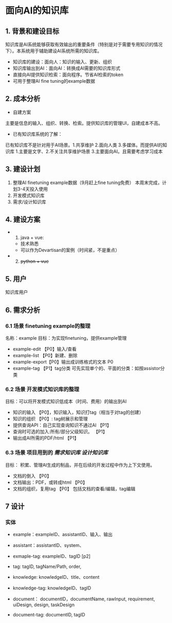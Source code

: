 # 面向AI的知识库

## 1. 背景和建设目标

知识库是AI系统能够获取有效输出的重要条件（特别是对于需要专用知识的情况下）。本系统用于辅助建设AI系统所需的知识库。

- 知识库的建设：面向人：知识的输入、更新、组织
- 知识库输出到AI：面向AI：转换成AI需要的知识库形式
- 直接向AI提供知识检索：面向程序。节省AI检索的token
- 可用于整理AI fine tuning的example数据

## 2. 成本分析

- 自建方案

主要是信息的输入、组织、转换、检索。提供知识库的管理UI，自建成本不高。

- 已有知识库系统的了解：

已有知识库不是针对用于AI场景。1.共享维护 2.面向人类 3.多媒体。而提供AI的知识库 1.主要是文字、2.不关注共享维护场景
3.主要面向AI。且需要考虑学习成本

## 3. 建设计划

1. 整理AI finetuning example数据（9月赶上fine tuning免费）
   本周末完成，计划3-4天投入使用
2. 开发模式知识库
3. 需求/设计知识库

## 4. 建设方案

-
    1. java + vue:

    - 技术熟悉
    - 可以作为Devartisan的案例（时间紧，不是重点）
-
    2. ~~python + vue~~

## 5. 用户

知识库用户

## 6. 需求分析

### 6.1 场景 finetuning example的整理

名称：example
目标：为实现finetuning，提供example管理

- example-edit 【P0】输入/查看
- example-list 【P0】新建、删除
- example-export【P0】输出成训练格式的文本 P0
- example-tag 【P1】tag分类 可先实现单个的、平面的分类：如按assistor分类

### 6.2 场景 开发模式知识库的整理

目标：可以将开发模式知识低成本（时间、费用）的输出到AI

- 知识的输入 【P0】，知识输入，知识打tag（相当于对tag的创建）
- 知识的组织 【P0】: tag树展示和管理
- 提供查询API：自己实现查询知识不通过AI 【P1】
- 查询时可选的加入:所有/部分父级知识。 【P1】
- 输出成AI所需的PDF/html 【P1】


### 6.3 场景 项目用到的 *需求知识库* *设计知识库*

目标： 积累、管理AI生成的制品，并在后续的开发过程中作为上下文使用。

- 文档的倒入 【P0】
- 文档输出：PDF，或转成html 【P0】
- 文档的组织，复用tag 【P0】 包括文档的查看/编辑，tag编辑

## 7 设计

### 实体

- example：exampleID、assistantID、输入、输出
- assistant：assistantID、system、
- exmaple-tag:  exampleID、tagID [p2]
- tag: tagID, tagName/Path, order,

- knowledge: knowledgeID、title、content
- knowledge-tag: knowledgeID、tagID

- document： documentID，documentName, rawInput, requirement, uiDesign, design, taskDesign
- document-tag: documentID, tagID




